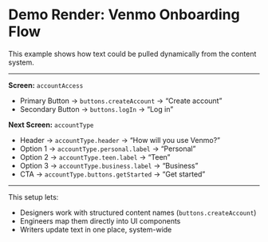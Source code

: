 # Demo Render: Venmo Onboarding Flow

This example shows how text could be pulled dynamically from the content system.

---

**Screen:** `accountAccess`  
- Primary Button → `buttons.createAccount` → “Create account”  
- Secondary Button → `buttons.logIn` → “Log in”

**Next Screen:** `accountType`  
- Header → `accountType.header` → “How will you use Venmo?”
- Option 1 → `accountType.personal.label` → “Personal”
- Option 2 → `accountType.teen.label` → “Teen”
- Option 3 → `accountType.business.label` → “Business”
- CTA → `accountType.buttons.getStarted` → “Get started”

---

This setup lets:
- Designers work with structured content names (`buttons.createAccount`)
- Engineers map them directly into UI components
- Writers update text in one place, system-wide

